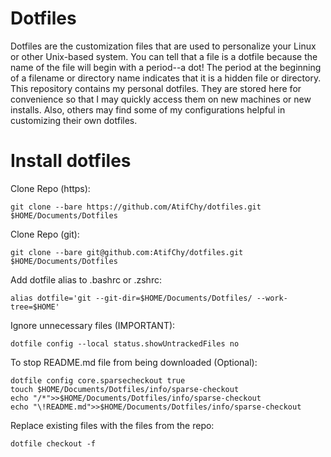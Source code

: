 #  Dotfiles

Dotfiles are the customization files that are used to personalize your Linux or other Unix-based system.  You can tell that a file is a dotfile because the name of the file will begin with a period--a dot!  The period at the beginning of a filename or directory name indicates that it is a hidden file or directory.  This repository contains my personal dotfiles.  They are stored here for convenience so that I may quickly access them on new machines or new installs.  Also, others may find some of my configurations helpful in customizing their own dotfiles.  

#  Install dotfiles
Clone Repo (https):
```
git clone --bare https://github.com/AtifChy/dotfiles.git $HOME/Documents/Dotfiles
```
Clone Repo (git):
```
git clone --bare git@github.com:AtifChy/dotfiles.git $HOME/Documents/Dotfiles
```
Add dotfile alias to .bashrc or .zshrc:
```
alias dotfile='git --git-dir=$HOME/Documents/Dotfiles/ --work-tree=$HOME'
```
Ignore unnecessary files (IMPORTANT):
```
dotfile config --local status.showUntrackedFiles no
```
To stop README.md file from being downloaded (Optional):
```
dotfile config core.sparsecheckout true
touch $HOME/Documents/Dotfiles/info/sparse-checkout
echo "/*">>$HOME/Documents/Dotfiles/info/sparse-checkout
echo "\!README.md">>$HOME/Documents/Dotfiles/info/sparse-checkout
```
Replace existing files with the files from the repo:
```
dotfile checkout -f
```
